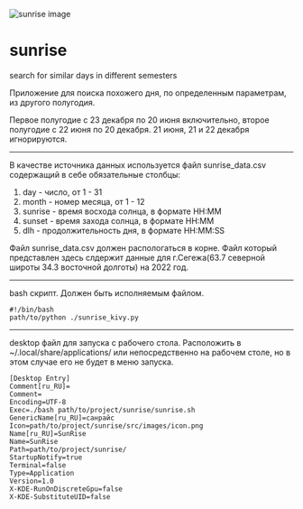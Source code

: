![sunrise image](./icon.png)


# sunrise
search for similar days in different semesters

Приложение для поиска похожего дня, по определенным параметрам, из другого полугодия.

Первое полугодие с 23 декабря по 20 июня включительно, второе полугодие с 22 июня по 20 декабря.
21 июня, 21 и 22 декабря игнорируются.

----------------------------------------------------------------------------------------------------------
В качестве источника данных используется файл sunrise_data.csv содержащий в себе обязательные столбцы:
  1. day - число, от 1 - 31
  2. month - номер месяца, от 1 - 12
  3. sunrise - время восхода солнца, в формате HH:MM
  4. sunset - время захода солнца, в формате HH:MM
  5. dlh - продолжительность дня, в формате HH:MM:SS

Файл sunrise_data.csv должен распологаться в корне. Файл который представлен здесь слдержит данные для г.Сегежа(63.7 северной широты 34.3 восточной долготы) на 2022 год.

------------------
bash скрипт. Должен быть исполняемым файлом.

    #!/bin/bash
    path/to/python ./sunrise_kivy.py
***
desktop файл для запуска с рабочего стола.
Расположить в ~/.local/share/applications/ или непосредственно на рабочем столе, но в этом случае его не будет в меню запуска.

    [Desktop Entry]
    Comment[ru_RU]=
    Comment=
    Encoding=UTF-8
    Exec=./bash path/to/project/sunrise/sunrise.sh
    GenericName[ru_RU]=санрайс
    Icon=path/to/project/sunrise/src/images/icon.png
    Name[ru_RU]=SunRise
    Name=SunRise
    Path=path/to/project/sunrise/
    StartupNotify=true
    Terminal=false
    Type=Application
    Version=1.0
    X-KDE-RunOnDiscreteGpu=false
    X-KDE-SubstituteUID=false

